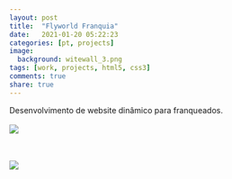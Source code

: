 ```yaml
---
layout: post
title:  "Flyworld Franquia"
date:   2021-01-20 05:22:23
categories: [pt, projects]
image:
  background: witewall_3.png
tags: [work, projects, html5, css3]
comments: true
share: true
---
```

Desenvolvimento de website dinâmico para franqueados.
<br/>
<br>
<a href="https://blog.jhonattas.com/images/posts/ebdc0a22751699.56317ca52b47c.jpg" target="_new">
	<img src="https://blog.jhonattas.com/images/posts/ebdc0a22751699.56317ca52b47c.jpg">
</a>

<br/>
<br>
<a href="https://blog.jhonattas.com/images/posts/e5137122751699.56317cddefc22.png" target="_new">
	<img src="https://blog.jhonattas.com/images/posts/e5137122751699.56317cddefc22.png">
</a>

<br/>
<br>